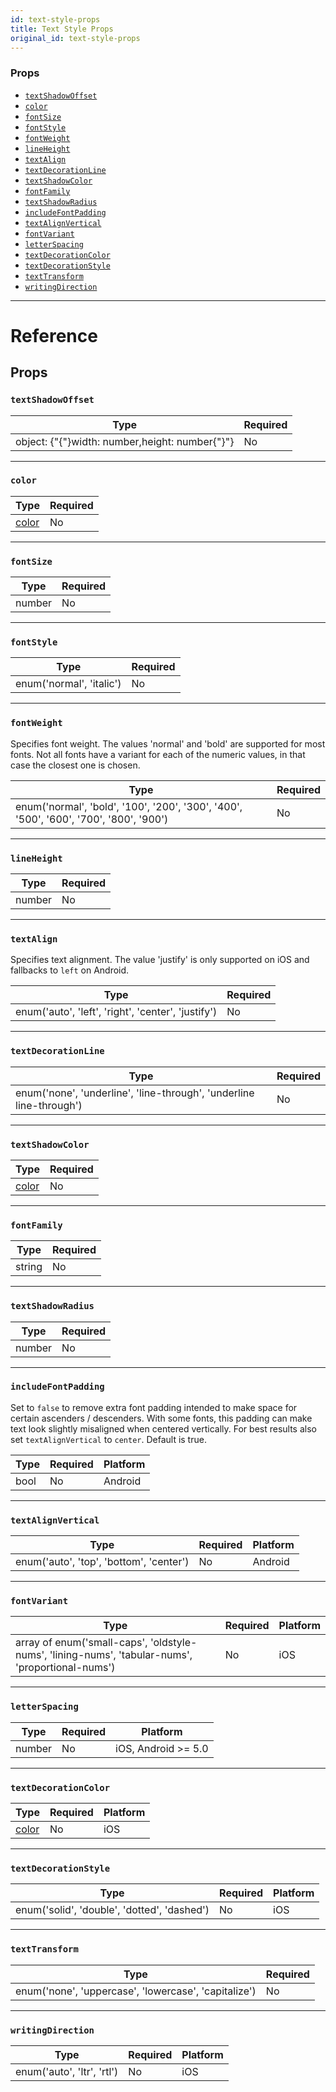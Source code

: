 ```yaml
---
id: text-style-props
title: Text Style Props
original_id: text-style-props
---
```


### Props

- [`textShadowOffset`](text-style-props.md#textshadowoffset)
- [`color`](text-style-props.md#color)
- [`fontSize`](text-style-props.md#fontsize)
- [`fontStyle`](text-style-props.md#fontstyle)
- [`fontWeight`](text-style-props.md#fontweight)
- [`lineHeight`](text-style-props.md#lineheight)
- [`textAlign`](text-style-props.md#textalign)
- [`textDecorationLine`](text-style-props.md#textdecorationline)
- [`textShadowColor`](text-style-props.md#textshadowcolor)
- [`fontFamily`](text-style-props.md#fontfamily)
- [`textShadowRadius`](text-style-props.md#textshadowradius)
- [`includeFontPadding`](text-style-props.md#includefontpadding)
- [`textAlignVertical`](text-style-props.md#textalignvertical)
- [`fontVariant`](text-style-props.md#fontvariant)
- [`letterSpacing`](text-style-props.md#letterspacing)
- [`textDecorationColor`](text-style-props.md#textdecorationcolor)
- [`textDecorationStyle`](text-style-props.md#textdecorationstyle)
- [`textTransform`](text-style-props.md#texttransform)
- [`writingDirection`](text-style-props.md#writingdirection)

---

# Reference

## Props

### `textShadowOffset`

| Type                                           | Required |
| ---------------------------------------------- | -------- |
| object: {"{"}width: number,height: number{"}"} | No       |

---

### `color`

| Type               | Required |
| ------------------ | -------- |
| [color](colors.md) | No       |

---

### `fontSize`

| Type   | Required |
| ------ | -------- |
| number | No       |

---

### `fontStyle`

| Type                     | Required |
| ------------------------ | -------- |
| enum('normal', 'italic') | No       |

---

### `fontWeight`

Specifies font weight. The values 'normal' and 'bold' are supported for most fonts. Not all fonts have a variant for each of the numeric values, in that case the closest one is chosen.

| Type                                                                                  | Required |
| ------------------------------------------------------------------------------------- | -------- |
| enum('normal', 'bold', '100', '200', '300', '400', '500', '600', '700', '800', '900') | No       |

---

### `lineHeight`

| Type   | Required |
| ------ | -------- |
| number | No       |

---

### `textAlign`

Specifies text alignment. The value 'justify' is only supported on iOS and fallbacks to `left` on Android.

| Type                                               | Required |
| -------------------------------------------------- | -------- |
| enum('auto', 'left', 'right', 'center', 'justify') | No       |

---

### `textDecorationLine`

| Type                                                                | Required |
| ------------------------------------------------------------------- | -------- |
| enum('none', 'underline', 'line-through', 'underline line-through') | No       |

---

### `textShadowColor`

| Type               | Required |
| ------------------ | -------- |
| [color](colors.md) | No       |

---

### `fontFamily`

| Type   | Required |
| ------ | -------- |
| string | No       |

---

### `textShadowRadius`

| Type   | Required |
| ------ | -------- |
| number | No       |

---

### `includeFontPadding`

Set to `false` to remove extra font padding intended to make space for certain ascenders / descenders. With some fonts, this padding can make text look slightly misaligned when centered vertically. For best results also set `textAlignVertical` to `center`. Default is true.

| Type | Required | Platform |
| ---- | -------- | -------- |
| bool | No       | Android  |

---

### `textAlignVertical`

| Type                                    | Required | Platform |
| --------------------------------------- | -------- | -------- |
| enum('auto', 'top', 'bottom', 'center') | No       | Android  |

---

### `fontVariant`

| Type                                                                                             | Required | Platform |
| ------------------------------------------------------------------------------------------------ | -------- | -------- |
| array of enum('small-caps', 'oldstyle-nums', 'lining-nums', 'tabular-nums', 'proportional-nums') | No       | iOS      |

---

### `letterSpacing`

| Type   | Required | Platform               |
| ------ | -------- | ---------------------- |
| number | No       | iOS, Android &gt;= 5.0 |

---

### `textDecorationColor`

| Type               | Required | Platform |
| ------------------ | -------- | -------- |
| [color](colors.md) | No       | iOS      |

---

### `textDecorationStyle`

| Type                                        | Required | Platform |
| ------------------------------------------- | -------- | -------- |
| enum('solid', 'double', 'dotted', 'dashed') | No       | iOS      |

---

### `textTransform`

| Type                                                 | Required |
| ---------------------------------------------------- | -------- |
| enum('none', 'uppercase', 'lowercase', 'capitalize') | No       |

---

### `writingDirection`

| Type                       | Required | Platform |
| -------------------------- | -------- | -------- |
| enum('auto', 'ltr', 'rtl') | No       | iOS      |
